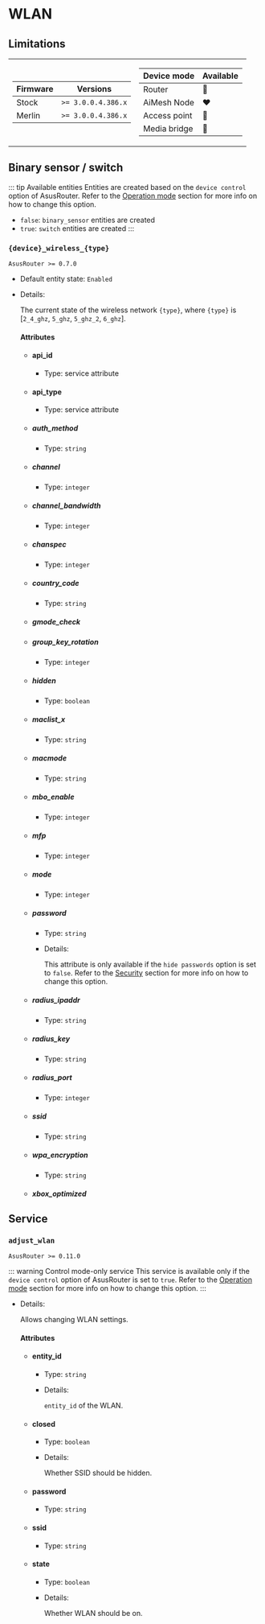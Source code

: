# WLAN

## Limitations

<table><tr><td>

|Firmware|          Versions|
|--------|------------------|
|Stock   |`>= 3.0.0.4.386.x`|
|Merlin  |`>= 3.0.0.4.386.x`|
</td><td>

| Device mode|    Available|
|------------|-------------|
|Router      |:green_heart:|
|AiMesh Node |:heart:      |
|Access point|:green_heart:|
|Media bridge|:green_heart:|
</td></tr></table>

## Binary sensor / switch

::: tip Available entities
Entities are created based on the `device control` option of AsusRouter. Refer to the [Operation mode](../guide/configuration/operation-mode.md) section for more info on how to change this option.
- `false`: `binary_sensor` entities are created
- `true`: `switch` entities are created
:::

### `{device}_wireless_{type}`

`AsusRouter >= 0.7.0`

-   Default entity state: `Enabled`
-   Details:

    The current state of the wireless network `{type}`, where `{type}` is [`2_4_ghz`, `5_ghz`, `5_ghz_2`, `6_ghz`].

    #### Attributes

    -   #### api_id

        -   Type: service attribute

    -   #### api_type

        -   Type: service attribute

    -   ##### auth_method

        -   Type: `string`

    -   ##### channel

        -   Type: `integer`

    -   ##### channel_bandwidth

        -   Type: `integer`

    -   ##### chanspec

        -   Type: `integer`

    -   ##### country_code

        -   Type: `string`

    -   ##### gmode_check

    -   ##### group_key_rotation

        -   Type: `integer`

    -   ##### hidden

        -   Type: `boolean`

    -   ##### maclist_x

        -   Type: `string`

    -   ##### macmode

        -   Type: `string`

    -   ##### mbo_enable

        -   Type: `integer`

    -   ##### mfp

        -   Type: `integer`

    -   ##### mode

        -   Type: `integer`

    -   ##### password

        -   Type: `string`
        -   Details:

            This attribute is only available if the `hide passwords` option is set to `false`. Refer to the [Security](../guide/configuration/security.md) section for more info on how to change this option.

    -   ##### radius_ipaddr

        -   Type: `string`

    -   ##### radius_key

        -   Type: `string`

    -   ##### radius_port

        -   Type: `integer`

    -   ##### ssid

        -   Type: `string`

    -   ##### wpa_encryption

        -   Type: `string`

    -   ##### xbox_optimized

## Service

### `adjust_wlan`

`AsusRouter >= 0.11.0`

::: warning Control mode-only service
This service is available only if the `device control` option of AsusRouter is set to `true`. Refer to the [Operation mode](../guide/configuration/operation-mode.md) section for more info on how to change this option.
:::

-   Details:

    Allows changing WLAN settings.

    #### Attributes

    -   #### entity_id

        -   Type: `string`
        -   Details:

            `entity_id` of the WLAN.

    -   #### closed

        -   Type: `boolean`
        -   Details:

            Whether SSID should be hidden.

    -   #### password

        -   Type: `string`

    -   #### ssid

        -   Type: `string`

    -   #### state

        -   Type: `boolean`
        -   Details:

            Whether WLAN should be on.

